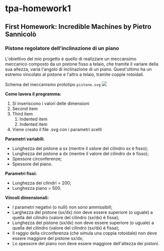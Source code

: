 # tpa-homework1
## First Homework: Incredible Machines by Pietro Sannicolò
### Pistone regolatore dell'inclinazione di un piano 
L'obiettivo del mio progetto è quello di realizzare un meccansimo meccanico composto da un pistone fisso a telaio, che tramite il variare della sua altezza, varia l'angolo di inclinazione di un piano. Quest'ultimo ha un estremo vincolato al pistone e l'altro a telaio, tramite coppie rotoidali.

Schema del meccanismo prototipo `pistone.svg`
![](pistone.svg)

**Come lavora il programma:**
1. Si inseriscono i valori delle dimensioni
2. Second item
3. Third item
    1. Indented item
    2. Indented item
4. Viene creato il file .svg con i parametri scelti 

**Parametri variabili:**
- Lunghezza del pistone a sx (mentre il valore del cilindro sx è fisso);
- Lunghezza del pistone a dx (mentre il valore del cilindro dx è fisso);
- Spessore circonferenze;
- Spessore del piano.

**Parametri fissi:**
- Lunghezza dei cilindri = 200;
- Lunghezza piano = 500.

**Vincoli dimensionali:**
- I parametri negativi (o nulli) non sono ammissibili;
- Larghezza del pistone (sx/dx) non deve essere superiore (o uguale) a quella del cilindro (valore del cilindro (sx/dx) è fissa);
- Lunghezza del pistone (sx/dx) non deve essere superiore (o uguale) a quella del cilindro (valore del cilindro (sx/dx) è fissa);
- Il raggio della circonferenza (che simula una coppia rotoidale) non deve essere maggiore del pistone sx/dx;
- Lo spessore del piano non deve essere maggiore dell'altezza dei pistoni.
